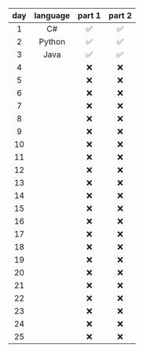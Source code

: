 | day | language | part 1 | part 2 |
| :-: | :------: | :----: | :----: |
|  1  | C#       | ✅     | ✅    |
|  2  | Python   | ✅     | ✅    |
|  3  | Java     | ✅     | ✅    |
|  4  |          | ❌     | ❌    |
|  5  |          | ❌     | ❌    |
|  6  |          | ❌     | ❌    |
|  7  |          | ❌     | ❌    |
|  8  |          | ❌     | ❌    |
|  9  |          | ❌     | ❌    |
| 10  |          | ❌     | ❌    |
| 11  |          | ❌     | ❌    |
| 12  |          | ❌     | ❌    |
| 13  |          | ❌     | ❌    |
| 14  |          | ❌     | ❌    |
| 15  |          | ❌     | ❌    |
| 16  |          | ❌     | ❌    |
| 17  |          | ❌     | ❌    |
| 18  |          | ❌     | ❌    |
| 19  |          | ❌     | ❌    |
| 20  |          | ❌     | ❌    |
| 21  |          | ❌     | ❌    |
| 22  |          | ❌     | ❌    |
| 23  |          | ❌     | ❌    |
| 24  |          | ❌     | ❌    |
| 25  |          | ❌     | ❌    |
